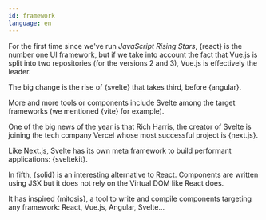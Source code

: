 ```yaml
---
id: framework
language: en
---
```


For the first time since we've run _JavaScript Rising Stars_, {react} is the number one UI framework, but if we take into account the fact that Vue.js is split into two repositories (for the versions 2 and 3), Vue.js is effectively the leader.

The big change is the rise of {svelte} that takes third, before {angular}.

More and more tools or components include Svelte among the target frameworks (we mentioned {vite} for example).

One of the big news of the year is that Rich Harris, the creator of Svelte is joining the tech company Vercel whose most successful project is {next.js}.

Like Next.js, Svelte has its own meta framework to build performant applications: {sveltekit}.

In fifth, {solid} is an interesting alternative to React. Components are written using JSX but it does not rely on the Virtual DOM like React does.

It has inspired {mitosis}, a tool to write and compile components targeting any framework: React, Vue.js, Angular, Svelte...
